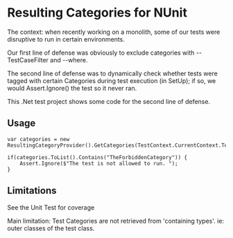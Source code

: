 # Resulting Categories for NUnit
The context: when recently working on a monolith, some of our tests were disruptive to run in certain environments. 

Our first line of defense was obviously to exclude categories with --TestCaseFilter and --where.

The second line of defense was to dynamically check whether tests were tagged with certain Categories during test execution (in SetUp); if so, we would Assert.Ignore() the test so it never ran. 

This .Net test project shows some code for the second line of defense. 

## Usage
```
var categories = new ResultingCategoryProvider().GetCategories(TestContext.CurrentContext.Test);

if(categories.ToList().Contains("TheForbiddenCategory")) {
    Assert.Ignore($"The test is not allowed to run. ");
}
```

## Limitations
See the Unit Test for coverage

Main limitation: Test Categories are not retrieved from 'containing types'. ie: outer classes of the test class. 

